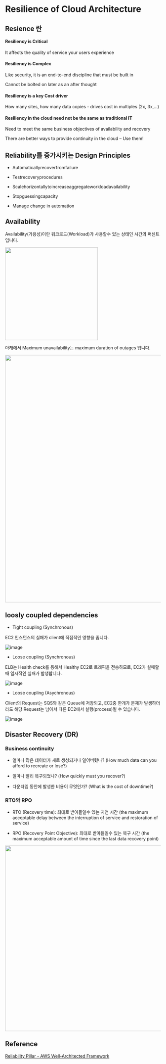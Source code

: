 # Resilience of Cloud Architecture

## Resience 란

####  Resiliency is Critical
It affects the quality of service your users experience

#### Resiliency is Complex

Like security, it is an end-to-end discipline that must be built in 

Cannot be bolted on later as an after thought

#### Resiliency is a key Cost driver

How many sites, how many data copies - drives cost in multiples (2x, 3x,…)

#### Resiliency in the cloud need not be the same as traditional IT

Need to meet the same business objectives of availability and recovery

There are better ways to provide continuity in the cloud – Use them!

## Reliability를 증가시키는 Design Principles

- Automaticallyrecoverfromfailure

- Testrecoveryprocedures

- Scalehorizontallytoincreaseaggregateworkloadavailability

- Stopguessingcapacity

- Manage change in automation

## Availability 

Availability(가용성)이란 워크로드(Workload)가 사용할수 있는 상태인 시간의 퍼센트입니다. 


<img src="https://user-images.githubusercontent.com/52392004/204070697-ddb1e4a1-ba6d-40fe-83d4-3a56fde8887a.png" width="300">

아래에서 Maximum unavailability는  maximum duration of outages 입니다. 

<img src="https://user-images.githubusercontent.com/52392004/204070831-ebfcf504-153d-4a86-9e50-3fe9a07b9154.png" width="800">

## loosly coupled dependencies

- Tight coupling (Synchronous)

EC2 인스턴스의 실패가 client에 직접적인 영향을 줍니다. 

![image](https://user-images.githubusercontent.com/52392004/204071583-51c955dc-7bd7-49ef-8dcb-3e4b6dfe246c.png)

- Loose coupling (Synchronous)

ELB는 Health check를 통해서 Healthy EC2로 트래픽을 전송하므로, EC2가 실패할때 일시적인 실패가 발생합니다. 

![image](https://user-images.githubusercontent.com/52392004/204071680-60bb2b43-1a66-47aa-a68b-cc4aac50b26d.png)

- Loose coupling (Asychronous)

Client의 Request는 SQS와 같은 Queue에 저장되고, EC2중 한개가 문제가 발생하더라도 해당 Request는 남아서 다른 EC2에서 실행(process)될 수 있습니다. 

![image](https://user-images.githubusercontent.com/52392004/204071686-e52b7ed0-6788-4dd0-bbff-9d984d0f1aa6.png)




## Disaster Recovery (DR)

### Business continuity

- 얼마나 많은 데이터가 새로 생성되거나 일어버렸나? (How much data can you afford to recreate or lose?)

- 얼마나 빨리 복구되었나? (How quickly must you recover?)

- 다운타임 동안에 발생한 비용이 무엇인가? (What is the cost of downtime?)

### RTO와 RPO
 
- RTO (Recovery time): 최대로 받아들일수 있는 지연 시간 (the maximum acceptable delay between the interruption of service and restoration of service)

- RPO (Recovery Point Objective): 최대로 받아들일수 있는 복구 시간 (the maximum acceptable amount of time since the last data recovery point)


<img src="https://user-images.githubusercontent.com/52392004/204071167-16e3354e-c3e1-4c94-be12-67ecb0db32f3.png" width="600">


## Reference

[Reliability Pillar - AWS Well-Architected Framework](https://docs.aws.amazon.com/wellarchitected/latest/reliability-pillar/welcome.html)
